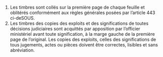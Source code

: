 1) Les timbres sont collés sur la première page de chaque feuille et oblitérés conformément aux règles générales posées par l’article 443 ci-deSOUS.
2)  Les  timbres  des  copies  des  exploits  et  des  significations  de  toutes  décisions judiciaires sont acquittés par apposition par l’officier ministériel avant toute signification, à la marge gauche de la première page de l’original.
Les copies des exploits, celles des significations de tous jugements, actes ou pièces doivent être correctes, lisibles et sans abréviation.